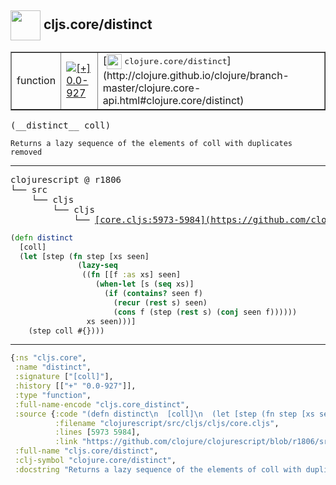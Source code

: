 ## <img width="48px" valign="middle" src="http://i.imgur.com/Hi20huC.png"> cljs.core/distinct

 <table border="1">
<tr>
<td>function</td>
<td><a href="https://github.com/cljsinfo/api-refs/tree/0.0-927"><img valign="middle" alt="[+] 0.0-927" src="https://img.shields.io/badge/+-0.0--927-lightgrey.svg"></a> </td>
<td>
[<img height="24px" valign="middle" src="http://i.imgur.com/1GjPKvB.png"> <samp>clojure.core/distinct</samp>](http://clojure.github.io/clojure/branch-master/clojure.core-api.html#clojure.core/distinct)
</td>
</tr>
</table>

 <samp>
(__distinct__ coll)<br>
</samp>

```
Returns a lazy sequence of the elements of coll with duplicates removed
```

---

 <pre>
clojurescript @ r1806
└── src
    └── cljs
        └── cljs
            └── <ins>[core.cljs:5973-5984](https://github.com/clojure/clojurescript/blob/r1806/src/cljs/cljs/core.cljs#L5973-L5984)</ins>
</pre>

```clj
(defn distinct
  [coll]
  (let [step (fn step [xs seen]
               (lazy-seq
                ((fn [[f :as xs] seen]
                   (when-let [s (seq xs)]
                     (if (contains? seen f)
                       (recur (rest s) seen)
                       (cons f (step (rest s) (conj seen f))))))
                 xs seen)))]
    (step coll #{})))
```


---

```clj
{:ns "cljs.core",
 :name "distinct",
 :signature ["[coll]"],
 :history [["+" "0.0-927"]],
 :type "function",
 :full-name-encode "cljs.core_distinct",
 :source {:code "(defn distinct\n  [coll]\n  (let [step (fn step [xs seen]\n               (lazy-seq\n                ((fn [[f :as xs] seen]\n                   (when-let [s (seq xs)]\n                     (if (contains? seen f)\n                       (recur (rest s) seen)\n                       (cons f (step (rest s) (conj seen f))))))\n                 xs seen)))]\n    (step coll #{})))",
          :filename "clojurescript/src/cljs/cljs/core.cljs",
          :lines [5973 5984],
          :link "https://github.com/clojure/clojurescript/blob/r1806/src/cljs/cljs/core.cljs#L5973-L5984"},
 :full-name "cljs.core/distinct",
 :clj-symbol "clojure.core/distinct",
 :docstring "Returns a lazy sequence of the elements of coll with duplicates removed"}

```
